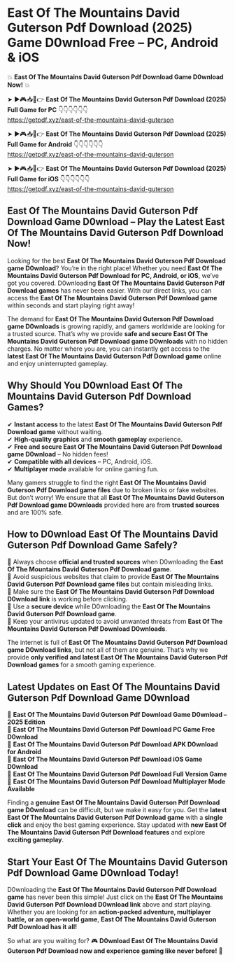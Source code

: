 # East Of The Mountains David Guterson Pdf Download (2025) Game D0wnload Free – PC, Android & iOS

💥 **East Of The Mountains David Guterson Pdf Download Game D0wnload Now!** 💥  

➤ ►🎮📥📱👉 **East Of The Mountains David Guterson Pdf Download (2025) Full Game for PC** 👇👇👇👇👇👇  
https://getpdf.xyz/east-of-the-mountains-david-guterson  

➤ ►🎮📥📱👉 **East Of The Mountains David Guterson Pdf Download (2025) Full Game for Android** 👇👇👇👇👇👇  
https://getpdf.xyz/east-of-the-mountains-david-guterson  

➤ ►🎮📥📱👉 **East Of The Mountains David Guterson Pdf Download (2025) Full Game for iOS** 👇👇👇👇👇👇  
https://getpdf.xyz/east-of-the-mountains-david-guterson  

## East Of The Mountains David Guterson Pdf Download Game D0wnload – Play the Latest East Of The Mountains David Guterson Pdf Download Now!

Looking for the best **East Of The Mountains David Guterson Pdf Download game D0wnload**? You’re in the right place! Whether you need **East Of The Mountains David Guterson Pdf Download for PC, Android, or iOS**, we’ve got you covered. D0wnloading **East Of The Mountains David Guterson Pdf Download games** has never been easier. With our direct links, you can access the **East Of The Mountains David Guterson Pdf Download game** within seconds and start playing right away!  

The demand for **East Of The Mountains David Guterson Pdf Download game D0wnloads** is growing rapidly, and gamers worldwide are looking for a trusted source. That’s why we provide **safe and secure East Of The Mountains David Guterson Pdf Download game D0wnloads** with no hidden charges. No matter where you are, you can instantly get access to the **latest East Of The Mountains David Guterson Pdf Download game** online and enjoy uninterrupted gameplay.  

## **Why Should You D0wnload East Of The Mountains David Guterson Pdf Download Games?**  

✔ **Instant access** to the latest **East Of The Mountains David Guterson Pdf Download game** without waiting.  
✔ **High-quality graphics** and **smooth gameplay** experience.  
✔ **Free and secure East Of The Mountains David Guterson Pdf Download game D0wnload** – No hidden fees!  
✔ **Compatible with all devices** – PC, Android, iOS.  
✔ **Multiplayer mode** available for online gaming fun.  

Many gamers struggle to find the right **East Of The Mountains David Guterson Pdf Download game files** due to broken links or fake websites. But don’t worry! We ensure that all **East Of The Mountains David Guterson Pdf Download game D0wnloads** provided here are from **trusted sources** and are 100% safe.  

## **How to D0wnload East Of The Mountains David Guterson Pdf Download Game Safely?**  

📌 Always choose **official and trusted sources** when D0wnloading the **East Of The Mountains David Guterson Pdf Download game**.  
📌 Avoid suspicious websites that claim to provide **East Of The Mountains David Guterson Pdf Download game files** but contain misleading links.  
📌 Make sure the **East Of The Mountains David Guterson Pdf Download D0wnload link** is working before clicking.  
📌 Use a **secure device** while D0wnloading the **East Of The Mountains David Guterson Pdf Download game**.  
📌 Keep your antivirus updated to avoid unwanted threats from **East Of The Mountains David Guterson Pdf Download D0wnloads**.  

The internet is full of **East Of The Mountains David Guterson Pdf Download game D0wnload links**, but not all of them are genuine. That’s why we provide **only verified and latest East Of The Mountains David Guterson Pdf Download games** for a smooth gaming experience.  

## **Latest Updates on East Of The Mountains David Guterson Pdf Download Game D0wnload**  

🔹 **East Of The Mountains David Guterson Pdf Download Game D0wnload – 2025 Edition**  
🔹 **East Of The Mountains David Guterson Pdf Download PC Game Free D0wnload**  
🔹 **East Of The Mountains David Guterson Pdf Download APK D0wnload for Android**  
🔹 **East Of The Mountains David Guterson Pdf Download iOS Game D0wnload**  
🔹 **East Of The Mountains David Guterson Pdf Download Full Version Game**  
🔹 **East Of The Mountains David Guterson Pdf Download Multiplayer Mode Available**  

Finding a **genuine East Of The Mountains David Guterson Pdf Download game D0wnload** can be difficult, but we make it easy for you. Get the **latest East Of The Mountains David Guterson Pdf Download game** with a **single click** and enjoy the best gaming experience. Stay updated with **new East Of The Mountains David Guterson Pdf Download features** and explore **exciting gameplay**.  

## **Start Your East Of The Mountains David Guterson Pdf Download Game D0wnload Today!**  

D0wnloading the **East Of The Mountains David Guterson Pdf Download game** has never been this simple! Just click on the **East Of The Mountains David Guterson Pdf Download D0wnload link** above and start playing. Whether you are looking for an **action-packed adventure, multiplayer battle, or an open-world game**, **East Of The Mountains David Guterson Pdf Download has it all!**  

So what are you waiting for? 🎮 **D0wnload East Of The Mountains David Guterson Pdf Download now and experience gaming like never before!** 🚀  